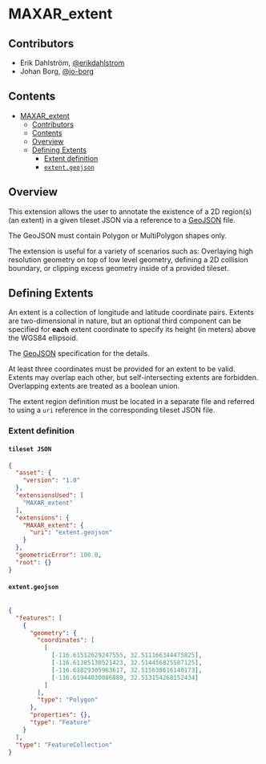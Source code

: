 # MAXAR_extent

## Contributors

* Erik Dahlström, [@erikdahlstrom](https://github.com/erikdahlstrom)
* Johan Borg, [@jo-borg]( https://github.com/jo-borg)

## Contents

- [MAXAR_extent](#maxarextent)
  - [Contributors](#contributors)
  - [Contents](#contents)
  - [Overview](#overview)
  - [Defining Extents](#defining-extents)
    - [Extent definition](#extent-definition)
    - [`extent.geojson`](#extentgeojson)

## Overview

This extension allows the user to annotate the existence of a 2D region(s) (an extent) in a given tileset JSON via a reference to a [GeoJSON](https://tools.ietf.org/html/rfc7946) file.

The GeoJSON must contain Polygon or MultiPolygon shapes only.

The extension is useful for a variety of scenarios such as: Overlaying high resolution geometry on top of low level geometry, defining a 2D collision boundary, or clipping excess geometry inside of a provided tileset.

## Defining Extents

An extent is a collection of longitude and latitude coordinate pairs. Extents are two-dimensional in nature, but an optional third component can be specified for **each** extent coordinate to specify its height (in meters) above the WGS84 ellipsoid.

The [GeoJSON](https://tools.ietf.org/html/rfc7946) specification for the details.

At least three coordinates must be provided for an extent to be valid. Extents may overlap each other, but self-intersecting extents are forbidden. Overlapping extents are treated as a boolean union.

The extent region definition must be located in a separate file and referred to using a `uri` reference in the corresponding tileset JSON file.

### Extent definition

#### `tileset JSON`

```json
{
  "asset": {
    "version": "1.0"
  },
  "extensionsUsed": [
    "MAXAR_extent"
  ],
  "extensions": {
    "MAXAR_extent": {
      "uri": "extent.geojson"
    }
  },
  "geometricError": 100.0,
  "root": {}
}
```

#### `extent.geojson`

```json

{
  "features": [
    {
      "geometry": {
        "coordinates": [
          [
            [-116.61512629247555, 32.511166344475825],
            [-116.61385130521423, 32.514456825587125],
            [-116.61829305963617, 32.515638616140173],
            [-116.61944030086889, 32.513154268152434]
          ]
        ],
        "type": "Polygon"
      },
      "properties": {},
      "type": "Feature"
    }
  ],
  "type": "FeatureCollection"
}
```
